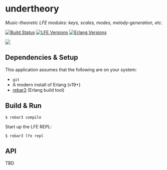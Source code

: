 # undertheory

*Music-theoretic LFE modules: keys, scales, modes, melody-generation, etc.*

[![Build Status][gh-actions-badge]][gh-actions]
[![LFE Versions][lfe badge]][lfe]
[![Erlang Versions][erlang badge]][versions]

[![][logo]][logo-large]


## Dependencies & Setup

This application assumes that the following are on your system:

* `git`
* A modern install of Erlang (v19+)
* [rebar3](https://www.rebar3.org/) (Erlang build tool)


## Build & Run

```shell
$ rebar3 compile
```

Start up the LFE REPL:

``` shell
$ rebar3 lfe repl
```

## API

TBD

[//]: ---Named-Links---

[logo]: priv/images/project-logo.png
[logo-large]: priv/images/project-logo-large.png
[github]: https://github.com/ut-proj/undertheory
[gh-actions-badge]: https://github.com/ut-proj/undertheory/workflows/ci%2Fcd/badge.svg
[gh-actions]: https://github.com/ut-proj/undertheory/actions
[lfe]: https://github.com/rvirding/lfe
[lfe badge]: https://img.shields.io/badge/lfe-2.0-blue.svg
[erlang badge]: https://img.shields.io/badge/erlang-19%20to%2024-blue.svg
[versions]: https://github.com/ut-proj/undertheory/blob/master/.github/workflows/cicd.yml

